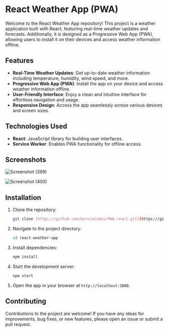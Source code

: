 
# React Weather App (PWA)

Welcome to the React Weather App repository! This project is a weather application built with React, featuring real-time weather updates and forecasts. Additionally, it is designed as a Progressive Web App (PWA), allowing users to install it on their devices and access weather information offline.


## Features

- **Real-Time Weather Updates**: Get up-to-date weather information including temperature, humidity, wind speed, and more.
- **Progressive Web App (PWA)**: Install the app on your device and access weather information offline.
- **User-Friendly Interface**: Enjoy a clean and intuitive interface for effortless navigation and usage.
- **Responsive Design**: Access the app seamlessly across various devices and screen sizes.

## Technologies Used

- **React**: JavaScript library for building user interfaces.
- **Service Worker**: Enables PWA functionality for offline access.


## Screenshots

![Screenshot (399)](https://github.com/bernixCodes/PWA_react/assets/87533170/530c88ab-9014-45d6-b100-7cc1a565379a)

![Screenshot (400)](https://github.com/bernixCodes/PWA_react/assets/87533170/118c5627-865f-47ee-b7b0-c10799964302)


## Installation

1. Clone the repository:
   ```bash
   git clone [https://github.com/bernixCodes/PWA_react.git](https://github.com/bernixCodes/PWA_react.git)
   ```

2. Navigate to the project directory:
   ```bash
   cd react-weather-app
   ```

3. Install dependencies:
   ```bash
   npm install
   ```

4. Start the development server:
   ```bash
   npm start
   ```

5. Open the app in your browser at `http://localhost:3000`.

## Contributing

Contributions to the project are welcome! If you have any ideas for improvements, bug fixes, or new features, please open an issue or submit a pull request.




